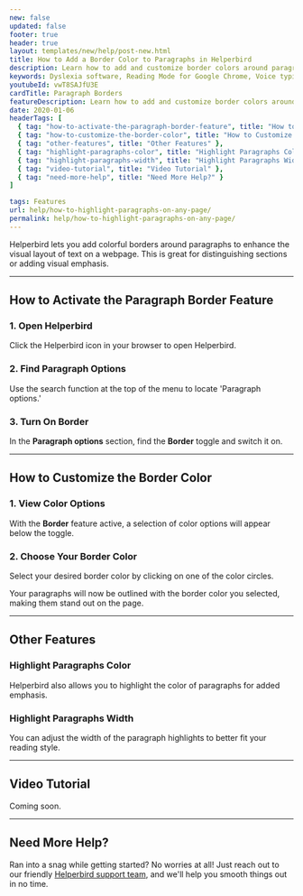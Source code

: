 ```yaml
---
new: false
updated: false
footer: true
header: true
layout: templates/new/help/post-new.html
title: How to Add a Border Color to Paragraphs in Helperbird
description: Learn how to add and customize border colors around paragraphs using Helperbird. This guide helps you enhance text visibility and layout on web pages, making it easy to highlight and emphasize important sections.
keywords: Dyslexia software, Reading Mode for Google Chrome, Voice typing for chrome, Text to speech for chrome,  text reader, Immersive Reader, dyslexia fonts, accessibility software, dyslexia software, Helperbird for Edge, Helperbird for Firefox, Helperbird for Chrome, Opendyslexic for Chrome, OpenDyslexic
youtubeId: vwT8SAJfU3E
cardTitle: Paragraph Borders
featureDescription: Learn how to add and customize border colors around paragraphs using Helperbird. This guide helps you enhance text visibility and layout on web pages, making it easy to highlight and emphasize important sections.
date: 2020-01-06
headerTags: [
  { tag: "how-to-activate-the-paragraph-border-feature", title: "How to Activate the Paragraph Border Feature" },
  { tag: "how-to-customize-the-border-color", title: "How to Customize the Border Color" },
  { tag: "other-features", title: "Other Features" },
  { tag: "highlight-paragraphs-color", title: "Highlight Paragraphs Color" },
  { tag: "highlight-paragraphs-width", title: "Highlight Paragraphs Width" },
  { tag: "video-tutorial", title: "Video Tutorial" },
  { tag: "need-more-help", title: "Need More Help?" }
]

tags: Features
url: help/how-to-highlight-paragraphs-on-any-page/
permalink: help/how-to-highlight-paragraphs-on-any-page/
---
```



Helperbird lets you add colorful borders around paragraphs to enhance the visual layout of text on a webpage. This is great for distinguishing sections or adding visual emphasis.

---


## How to Activate the Paragraph Border Feature

### 1. Open Helperbird

Click the Helperbird icon in your browser to open Helperbird.

### 2. Find Paragraph Options

Use the search function at the top of the menu to locate 'Paragraph options.'

### 3. Turn On Border

In the **Paragraph options** section, find the **Border** toggle and switch it on.

---

## How to Customize the Border Color

### 1. View Color Options

With the **Border** feature active, a selection of color options will appear below the toggle.

### 2. Choose Your Border Color

Select your desired border color by clicking on one of the color circles.

Your paragraphs will now be outlined with the border color you selected, making them stand out on the page.

---

## Other Features

### Highlight Paragraphs Color

Helperbird also allows you to highlight the color of paragraphs for added emphasis.

### Highlight Paragraphs Width

You can adjust the width of the paragraph highlights to better fit your reading style.

---

## Video Tutorial

Coming soon.

---

## Need More Help?

Ran into a snag while getting started? No worries at all! Just reach out to our friendly [Helperbird support team](/support/), and we'll help you smooth things out in no time.
